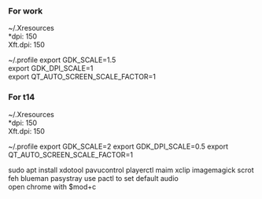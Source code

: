 ### For work
~/.Xresources   
*dpi: 150  
Xft.dpi: 150  

~/.profile
export GDK_SCALE=1.5  
export GDK_DPI_SCALE=1  
export QT_AUTO_SCREEN_SCALE_FACTOR=1  

### For t14

~/.Xresources   
*dpi: 150  
Xft.dpi: 150  

~/.profile
export GDK_SCALE=2
export GDK_DPI_SCALE=0.5
export QT_AUTO_SCREEN_SCALE_FACTOR=1 


sudo apt install xdotool pavucontrol playerctl maim xclip imagemagick scrot feh blueman pasystray
use pactl to set default audio  
open chrome with $mod+c  

